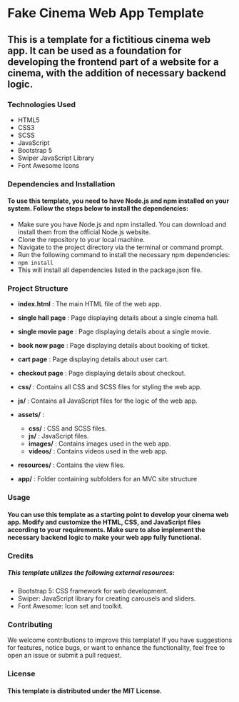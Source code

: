 # Fake Cinema Web App Template

## This is a template for a fictitious cinema web app. It can be used as a foundation for developing the frontend part of a website for a cinema, with the addition of necessary backend logic.

### Technologies Used

* HTML5
* CSS3
* SCSS
* JavaScript
* Bootstrap 5
* Swiper JavaScript Library
* Font Awesome Icons

### Dependencies and Installation

#### To use this template, you need to have Node.js and npm installed on your system. Follow the steps below to install the dependencies:

* Make sure you have Node.js and npm installed. You can download and install them from the official Node.js website.
* Clone the repository to your local machine.
* Navigate to the project directory via the terminal or command prompt.
* Run the following command to install the necessary npm dependencies:
* `npm install`
* This will install all dependencies listed in the package.json file.

### Project Structure

* **index.html** : The main HTML file of the web app.
* **single hall page** : Page displaying details about a single cinema hall.
* **single movie page** : Page displaying details about a single movie.
* **book now page** : Page displaying details about booking of ticket.
* **cart page** : Page displaying details about user cart.
* **checkout page** : Page displaying details about checkout.
* **css/** : Contains all CSS and SCSS files for styling the web app.
* **js/** : Contains all JavaScript files for the logic of the web app.
* **assets/** :

  * **css/** : CSS and SCSS files.
  * **js/** : JavaScript files.
  * **images/** : Contains images used in the web app.
  * **videos/** : Contains videos used in the web app.
* **resources/** : Contains the view files.
* **app/** : Folder containing subfolders for an MVC site structure

### Usage

#### You can use this template as a starting point to develop your cinema web app. Modify and customize the HTML, CSS, and JavaScript files according to your requirements. Make sure to also implement the necessary backend logic to make your web app fully functional.

### Credits

##### This template utilizes the following external resources:

* Bootstrap 5: CSS framework for web development.
* Swiper: JavaScript library for creating carousels and sliders.
* Font Awesome: Icon set and toolkit.

### Contributing

We welcome contributions to improve this template! If you have suggestions for features, notice bugs, or want to enhance the functionality, feel free to open an issue or submit a pull request.

### License

#### This template is distributed under the MIT License.
